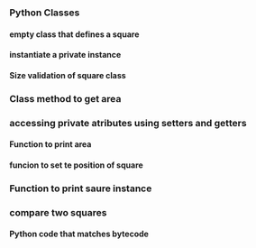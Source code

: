 ### Python Classes
#### empty class that defines a square
#### instantiate a private instance
#### Size validation of square class
### Class method to get area
### accessing private atributes using setters and getters
#### Function to print area
#### funcion to set te position of square
### Function to print saure instance
### compare two squares
#### Python code that matches bytecode
